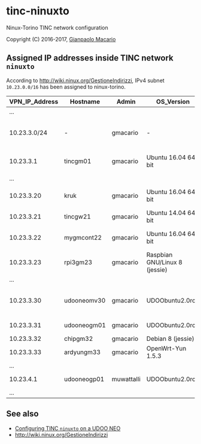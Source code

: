 # tinc-ninuxto

Ninux-Torino TINC network configuration

Copyright (C) 2016-2017, [Gianpaolo Macario](https://gmacario.github.io/)

## Assigned IP addresses inside TINC network `ninuxto`

According to <http://wiki.ninux.org/GestioneIndirizzi>, IPv4 subnet `10.23.0.0/16` has been assigned to ninux-torino.

| VPN_IP_Address | Hostname    | Admin      | OS_Version                     | Notes                          |
|----------------|-------------|------------|--------------------------------|--------------------------------|
| ...            |             |            |                                |                                |
| 10.23.3.0/24   | -           | gmacario   | -                              | Subnet reserved for gmacario   |
| 10.23.3.1      | tincgm01    | gmacario   | Ubuntu 16.04 64-bit            | Test VM on VirtualBox          |
| ...            |             |            |                                |                                |
| 10.23.3.20     | kruk        | gmacario   | Ubuntu 16.04 64-bit            | gateway for gmoffice           |
| 10.23.3.21     | tincgw21    | gmacario   | Ubuntu 14.04 64-bit            | Instance on AWS                |
| 10.23.3.22     | mygmcont22  | gmacario   | Ubuntu 16.04 64-bit            | Inside a Docker container      |
| 10.23.3.23     | rpi3gm23    | gmacario   | Raspbian GNU/Linux 8 (jessie)  | Gateway for gmhome             |
| ...            |             |            |                                |                                |
| 10.23.3.30     | udooneomv30 | gmacario   | UDOObuntu2.0rc2                | UDOO NEO Full + lora-shield    |
| 10.23.3.31     | udooneogm01 | gmacario   | UDOObuntu2.0rc2                | UDOO NEO Full                  |
| 10.23.3.32     | chipgm32    | gmacario   | Debian 8 (jessie)              | C.H.I.P.                       |
| 10.23.3.33     | ardyungm33  | gmacario   | OpenWrt-Yun 1.5.3              | Gateway for solpev             |
| ...            |             |            |                                |                                |
| 10.23.4.1      | udooneogp01 | muwattalli | UDOObuntu2.0rc2                | UDOO NEO Full                  |
| ...            |             |            |                                |                                |

## See also

* [Configuring TINC `ninuxto` on a UDOO NEO](configuring-tinc-ninuxto-on-udoobuntu2.md)
* http://wiki.ninux.org/GestioneIndirizzi

<!-- EOF -->
